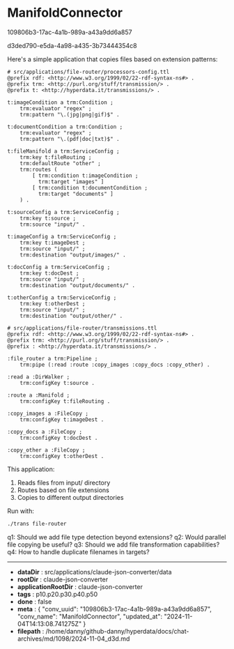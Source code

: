 # ManifoldConnector

109806b3-17ac-4a1b-989a-a43a9dd6a857

d3ded790-e5da-4a98-a435-3b73444354c8

 Here's a simple application that copies files based on extension patterns:

```turtle
# src/applications/file-router/processors-config.ttl
@prefix rdf: <http://www.w3.org/1999/02/22-rdf-syntax-ns#> .
@prefix trm: <http://purl.org/stuff/transmission/> .
@prefix t: <http://hyperdata.it/transmissions/> .

t:imageCondition a trm:Condition ;
    trm:evaluator "regex" ;
    trm:pattern "\.(jpg|png|gif)$" .

t:documentCondition a trm:Condition ;
    trm:evaluator "regex" ;
    trm:pattern "\.(pdf|doc|txt)$" .

t:fileManifold a trm:ServiceConfig ;
    trm:key t:fileRouting ;
    trm:defaultRoute "other" ;
    trm:routes (
        [ trm:condition t:imageCondition ;
          trm:target "images" ]
        [ trm:condition t:documentCondition ;
          trm:target "documents" ]
    ) .

t:sourceConfig a trm:ServiceConfig ;
    trm:key t:source ;
    trm:source "input/" .

t:imageConfig a trm:ServiceConfig ;
    trm:key t:imageDest ;
    trm:source "input/" ;
    trm:destination "output/images/" .

t:docConfig a trm:ServiceConfig ;
    trm:key t:docDest ; 
    trm:source "input/" ;
    trm:destination "output/documents/" .

t:otherConfig a trm:ServiceConfig ;
    trm:key t:otherDest ;
    trm:source "input/" ;
    trm:destination "output/other/" .

# src/applications/file-router/transmissions.ttl
@prefix rdf: <http://www.w3.org/1999/02/22-rdf-syntax-ns#> .
@prefix trm: <http://purl.org/stuff/transmission/> .
@prefix : <http://hyperdata.it/transmissions/> .

:file_router a trm:Pipeline ;
    trm:pipe (:read :route :copy_images :copy_docs :copy_other) .

:read a :DirWalker ;
    trm:configKey t:source .

:route a :Manifold ;
    trm:configKey t:fileRouting .

:copy_images a :FileCopy ;
    trm:configKey t:imageDest .

:copy_docs a :FileCopy ;
    trm:configKey t:docDest .

:copy_other a :FileCopy ;
    trm:configKey t:otherDest .
```

This application:
1. Reads files from input/ directory
2. Routes based on file extensions
3. Copies to different output directories

Run with:
```bash
./trans file-router
```

q1: Should we add file type detection beyond extensions?
q2: Would parallel file copying be useful?
q3: Should we add file transformation capabilities?
q4: How to handle duplicate filenames in targets?

---

* **dataDir** : src/applications/claude-json-converter/data
* **rootDir** : claude-json-converter
* **applicationRootDir** : claude-json-converter
* **tags** : p10.p20.p30.p40.p50
* **done** : false
* **meta** : {
  "conv_uuid": "109806b3-17ac-4a1b-989a-a43a9dd6a857",
  "conv_name": "ManifoldConnector",
  "updated_at": "2024-11-04T14:13:08.741275Z"
}
* **filepath** : /home/danny/github-danny/hyperdata/docs/chat-archives/md/1098/2024-11-04_d3d.md